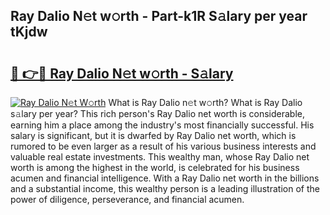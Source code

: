 ## Ray Dalio N𝚎t w𝚘rth - Part-k1R S𝚊lary per year tKjdw

# <h2><a href="http://gc3n7t.nevu.top/?p=Ray+Dalio">🔗 👉🔴 Ray Dalio N𝚎t w𝚘rth - S𝚊lary</a></h2>

[![Ray Dalio N𝚎t W𝚘rth](https://i.imgur.com/Oavwk0R.jpeg)](http://gc3n7t.nevu.top/?p=Ray+Dalio)
What is Ray Dalio n𝚎t w𝚘rth? What is Ray Dalio s𝚊lary per year?
This rich person's Ray Dalio net worth is considerable, earning him a place among the industry's most financially successful. His salary is significant, but it is dwarfed by Ray Dalio net worth, which is rumored to be even larger as a result of his various business interests and valuable real estate investments. This wealthy man, whose Ray Dalio net worth is among the highest in the world, is celebrated for his business acumen and financial intelligence. With a Ray Dalio net worth in the billions and a substantial income, this wealthy person is a leading illustration of the power of diligence, perseverance, and financial acumen.
